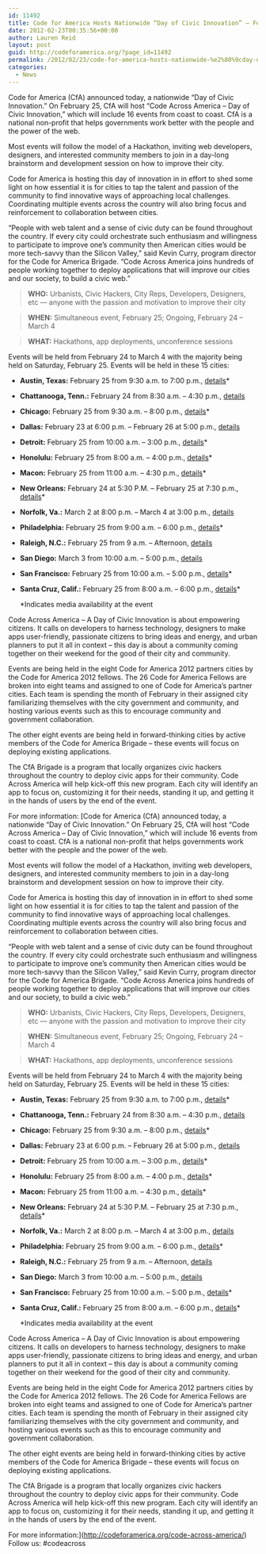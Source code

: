 ```yaml
---
id: 11492
title: Code for America Hosts Nationwide “Day of Civic Innovation” – Feb. 25
date: 2012-02-23T00:35:56+00:00
author: Lauren Reid
layout: post
guid: http://codeforamerica.org/?page_id=11492
permalink: /2012/02/23/code-for-america-hosts-nationwide-%e2%80%9cday-of-civic-innovation%e2%80%9d-%e2%80%93-feb-25/
categories:
  - News
---
```

Code for America (CfA) announced today, a nationwide “Day of Civic Innovation.” On February 25, CfA will host “Code Across America &#8211; Day of Civic Innovation,” which will include 16 events from coast to coast. CfA is a national non-profit that helps governments work better with the people and the power of the web.

Most events will follow the model of a Hackathon, inviting web developers, designers, and interested community members to join in a day-long brainstorm and development session on how to improve their city.

Code for America is hosting this day of innovation in in effort to shed some light on how essential it is for cities to tap the talent and passion of the community to find innovative ways of approaching local challenges. Coordinating multiple events across the country will also bring focus and reinforcement to collaboration between cities.

“People with web talent and a sense of civic duty can be found throughout the country. If every city could orchestrate such enthusiasm and willingness to participate to improve one’s community then American cities would be more tech-savvy than the Silicon Valley,” said Kevin Curry, program director for the Code for America Brigade. “Code Across America joins hundreds of people working together to deploy applications that will improve our cities and our society, to build a civic web.”

> **WHO:** Urbanists, Civic Hackers, City Reps, Developers, Designers, etc — anyone with the passion and motivation to improve their city
  
> **WHEN:** Simultaneous event, February 25; Ongoing, February 24 – March 4
  
> **WHAT:** Hackathons, app deployments, unconference sessions

Events will be held from February 24 to March 4 with the majority being held on Saturday, February 25. Events will be held in these 15 cities:

  * **Austin, Texas:** February 25 from 9:30 a.m. to 7:00 p.m., [details](http://cfaaustin.eventbrite.com/)*
  * **Chattanooga, Tenn.:** February 24 from 8:30 a.m. &#8211; 4:30 p.m., [details](https://hackchatt.eventbrite.com/)
  * **Chicago:** February 25 from 9:30 a.m. &#8211; 8:00 p.m., [details](http://chicivicideahack.eventbrite.com/)*
  * **Dallas:** February 23 at 6:00 p.m. &#8211; February 26 at 5:00 p.m., [details](http://enlistapp.eventbrite.com/)
  * **Detroit:** February 25 from 10:00 a.m. &#8211; 3:00 p.m., [details](http://detroitpropertytech.eventbrite.com/)*
  * **Honolulu:** February 25 from 8:00 a.m. &#8211; 4:00 p.m., [details](http://unconferenz2012.eventbrite.com/)*
  * **Macon:** February 25 from 11:00 a.m. &#8211; 4:30 p.m., [details](http://cfamacon.eventbrite.com/)*
  * **New Orleans:** February 24 at 5:30 P.M. &#8211; February 25 at 7:30 p.m., [details](http://codenola.eventbrite.com/)*
  * **Norfolk, Va.:** March 2 at 8:00 p.m. &#8211; March 4 at 3:00 p.m., [details](http://guestlistapp.com/events/86160)
  * **Philadelphia:** February 25 from 9:00 a.m. &#8211; 6:00 p.m., [details](http://codeforamerica.ticketleap.com/codeacrossamerica2012/t/de9c529d9f653b506f9abe739bcc42bf/)*
  * **Raleigh, N.C.:** February 25 from 9 a.m. &#8211; Afternoon, [details](http://citycampral.org/2012/02/triangle-wiki-call-for-contributors/)
  * **San Diego:** March 3 from 10:00 a.m. &#8211; 5:00 p.m., [details](http://sdcodeacrossamerica.eventbrite.com/)
  * **San Francisco:** February 25 from 10:00 a.m. &#8211; 5:00 p.m., [details](http://www.eventbrite.com/event/2950893201)*
  * **Santa Cruz, Calif.:** February 25 from 8:00 a.m. &#8211; 6:00 p.m., [details](http://santacruzcitycamp.eventbrite.com/)*
  
    *Indicates media availability at the event

Code Across America – A Day of Civic Innovation is about empowering citizens. It calls on developers to harness technology, designers to make apps user-friendly, passionate citizens to bring ideas and energy, and urban planners to put it all in context – this day is about a community coming together on their weekend for the good of their city and community.

Events are being held in the eight Code for America 2012 partners cities by the Code for America 2012 fellows. The 26 Code for America Fellows are broken into eight teams and assigned to one of Code for America’s partner cities. Each team is spending the month of February in their assigned city familiarizing themselves with the city government and community, and hosting various events such as this to encourage community and government collaboration.

The other eight events are being held in forward-thinking cities by active members of the Code for America Brigade – these events will focus on deploying existing applications.

The CfA Brigade is a program that locally organizes civic hackers throughout the country to deploy civic apps for their community. Code Across America will help kick-off this new program. Each city will identify an app to focus on, customizing it for their needs, standing it up, and getting it in the hands of users by the end of the event.

For more information: [Code for America (CfA) announced today, a nationwide “Day of Civic Innovation.” On February 25, CfA will host “Code Across America &#8211; Day of Civic Innovation,” which will include 16 events from coast to coast. CfA is a national non-profit that helps governments work better with the people and the power of the web.

Most events will follow the model of a Hackathon, inviting web developers, designers, and interested community members to join in a day-long brainstorm and development session on how to improve their city.

Code for America is hosting this day of innovation in in effort to shed some light on how essential it is for cities to tap the talent and passion of the community to find innovative ways of approaching local challenges. Coordinating multiple events across the country will also bring focus and reinforcement to collaboration between cities.

“People with web talent and a sense of civic duty can be found throughout the country. If every city could orchestrate such enthusiasm and willingness to participate to improve one’s community then American cities would be more tech-savvy than the Silicon Valley,” said Kevin Curry, program director for the Code for America Brigade. “Code Across America joins hundreds of people working together to deploy applications that will improve our cities and our society, to build a civic web.”

> **WHO:** Urbanists, Civic Hackers, City Reps, Developers, Designers, etc — anyone with the passion and motivation to improve their city
  
> **WHEN:** Simultaneous event, February 25; Ongoing, February 24 – March 4
  
> **WHAT:** Hackathons, app deployments, unconference sessions

Events will be held from February 24 to March 4 with the majority being held on Saturday, February 25. Events will be held in these 15 cities:

  * **Austin, Texas:** February 25 from 9:30 a.m. to 7:00 p.m., [details](http://cfaaustin.eventbrite.com/)*
  * **Chattanooga, Tenn.:** February 24 from 8:30 a.m. &#8211; 4:30 p.m., [details](https://hackchatt.eventbrite.com/)
  * **Chicago:** February 25 from 9:30 a.m. &#8211; 8:00 p.m., [details](http://chicivicideahack.eventbrite.com/)*
  * **Dallas:** February 23 at 6:00 p.m. &#8211; February 26 at 5:00 p.m., [details](http://enlistapp.eventbrite.com/)
  * **Detroit:** February 25 from 10:00 a.m. &#8211; 3:00 p.m., [details](http://detroitpropertytech.eventbrite.com/)*
  * **Honolulu:** February 25 from 8:00 a.m. &#8211; 4:00 p.m., [details](http://unconferenz2012.eventbrite.com/)*
  * **Macon:** February 25 from 11:00 a.m. &#8211; 4:30 p.m., [details](http://cfamacon.eventbrite.com/)*
  * **New Orleans:** February 24 at 5:30 P.M. &#8211; February 25 at 7:30 p.m., [details](http://codenola.eventbrite.com/)*
  * **Norfolk, Va.:** March 2 at 8:00 p.m. &#8211; March 4 at 3:00 p.m., [details](http://guestlistapp.com/events/86160)
  * **Philadelphia:** February 25 from 9:00 a.m. &#8211; 6:00 p.m., [details](http://codeforamerica.ticketleap.com/codeacrossamerica2012/t/de9c529d9f653b506f9abe739bcc42bf/)*
  * **Raleigh, N.C.:** February 25 from 9 a.m. &#8211; Afternoon, [details](http://citycampral.org/2012/02/triangle-wiki-call-for-contributors/)
  * **San Diego:** March 3 from 10:00 a.m. &#8211; 5:00 p.m., [details](http://sdcodeacrossamerica.eventbrite.com/)
  * **San Francisco:** February 25 from 10:00 a.m. &#8211; 5:00 p.m., [details](http://www.eventbrite.com/event/2950893201)*
  * **Santa Cruz, Calif.:** February 25 from 8:00 a.m. &#8211; 6:00 p.m., [details](http://santacruzcitycamp.eventbrite.com/)*
  
    *Indicates media availability at the event

Code Across America – A Day of Civic Innovation is about empowering citizens. It calls on developers to harness technology, designers to make apps user-friendly, passionate citizens to bring ideas and energy, and urban planners to put it all in context – this day is about a community coming together on their weekend for the good of their city and community.

Events are being held in the eight Code for America 2012 partners cities by the Code for America 2012 fellows. The 26 Code for America Fellows are broken into eight teams and assigned to one of Code for America’s partner cities. Each team is spending the month of February in their assigned city familiarizing themselves with the city government and community, and hosting various events such as this to encourage community and government collaboration.

The other eight events are being held in forward-thinking cities by active members of the Code for America Brigade – these events will focus on deploying existing applications.

The CfA Brigade is a program that locally organizes civic hackers throughout the country to deploy civic apps for their community. Code Across America will help kick-off this new program. Each city will identify an app to focus on, customizing it for their needs, standing it up, and getting it in the hands of users by the end of the event.

For more information:](http://codeforamerica.org/code-across-america/) Follow us: #codeacross